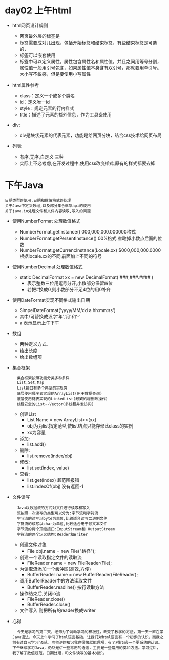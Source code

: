 # day02 上午html 
- html网页设计规则
	- 网页最外层的标签是<html>
	- 标签需要成对儿出现，包括开始标签和结束标签，有些结束标签是可选的，
	- 标签可以嵌套使用
	- 标签中可以定义属性，属性包含属性名和属性值，并且之间用等号分割，属性值一般用引号包含，如果属性值本身含有双引号，那就要用单引号。大小写不敏感，但是要使用小写属性
- html属性参考
	- class：定义一个或多个类名
	- id：定义唯一id
	- style：规定元素的行内样式
	- title：描述了元素的额外信息，作为工具条使用

- div:
	- div是块状元素的代表元素，功能是给网页分块，结合css技术给网页布局
- 列表:
	- 有序,无序,自定义 三种
	- 实际上不必考虑,在开发过程中,使用css改变样式,原有的样式都要去掉





# 下午Java
	日期类型的使用,日期和数值格式的处理
	关于Java中定义数组,以及部分集合框架api的使用
	关于java.io处理文件和文件内容读取,写入的问题

- 使用NumberFormat 处理数值格式
	- NumberFormat.getInstance()  000,000,000.000000格式
	- NumberFormat.getPersentInstance() 00%格式 省略掉小数点后面的位数
	- NumberFormat.getCurrencInstance(Locale.xx) $000,000,000.0000 根据locale.xx的不同,前面加上不同的符号
- 使用NumberDecimal 处理数值格式
	- static DecimalFormat xx = new DecimalFormat('###,###.####')
		- 表示整数三位用逗号分开,小数部分保留四位 
		- 若把#换成0,则小数部分不足4位的用0补齐

- 使用DateFormat实现不同格式输出日期
	- SimpelDateFormat('yyyy/MM/dd a hh:mm:ss')
	- 其中/可替换成汉字'年','月'和'-'
	- a 表示显示上午下午

- 数组
	- 两种定义方式.
	- 给出长度
	- 给出数组项


- 集合框架
	
		集合框架按照功能分类多种多样
		List,Set,Map
		List接口有多个典型的实现类
		底层使用顺序表实现的ArrayList(用于数据查询)
		底层使用链表实现的LinkedList(频繁的增删改操作)
		线程安全的List--Vector(多线程并发访问)

	- 创建List
		- List<obj> Name = new ArrayList<>(xx)
		- obj为为list指定范型,使list结点只能存储此class的实例
		- xx为容量
	- 添加:
		- list.add()
	- 删除:
		- list.remove(index/obj)
	- 修改:
		- list.set(index, value)
	- 查看:
		- list.get(index) 超范围报错
		- list.indexOf(obj) 没有返回-1

- 文件读写
	
		Java以数据流的方式对文件进行读取和写入
		流按照一次读写的类型可以分为:字节流和字符流
		字节流的读写以byte为单位,比较适合读写二进制文件
		字符流的读写以char为单位,比较适合用于顶文本文件
		字节流的两个顶级接口:InputStream和 OutputStream
		字符流的两个定义结构:Reader和Writer
	- 创建文件对象
		- File obj.name = new File("路径");
	- 创建一个读取指定文件的读取流
		- FileReader name = new FileReader(File);
	- 为读取流添加一个缓冲区(高效,方便)
		- BufferReader name = new BufferReader(FileReader);
	- 调用BufferReader中的方法读取文件
		- BufferReader.readline() 按行读取方法
	- 操作结束后,关闭io流
		- FileReader.close()
		- BufferReader.close()
	- 文件写入 则把所有的reader换成writer

- 心得

		今天是学习的第二天，老师为了调动学习的积极性，改变了教学的方法，第一天一直在学Java语法，今天上午学习了html语言基础，让我们对html语言有一个初步的认识，而我之前有过自己学习html，老师讲的知识我也很快就能理解，有了对html一个更系统的认识。下午继续学习Java，仍然是讲一些常用的语法，主要是一些常用的类和方法。学习过后，我了解了数值规范，日期处理，和文件读写的基本知识。